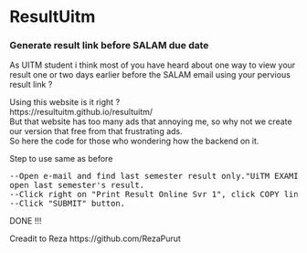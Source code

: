 # ResultUitm
<h3>Generate result link before SALAM due date </h3>
<p>
As UITM student i think most of you have heard about one way to view your result one or two days earlier before the
SALAM email using your pervious result link ?
<p>
Using this website is it right ?
<br>
https://resultuitm.github.io/resultuitm/
<br>
But that website has too many ads that annoying me, so why not we create our version that free from that frustrating ads.
<br>
So here the code for those who wondering how the backend on it.
<p> Step to use same as before 
<pre>
--Open e-mail and find last semester result only."UiTM EXAMINATION RESULT FOR SEMESTER" In other word,
open last semester's result.
--Click right on "Print Result Online Svr 1", click COPY link address and PASTE it here.
--Click "SUBMIT" button.
</pre>
<p>
DONE !!!
<p>
Creadit to Reza https://github.com/RezaPurut
